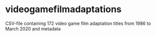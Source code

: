 # videogamefilmadaptations
CSV-file containing 172 video game film adaptation titles from 1986 to March 2020 and metadata
